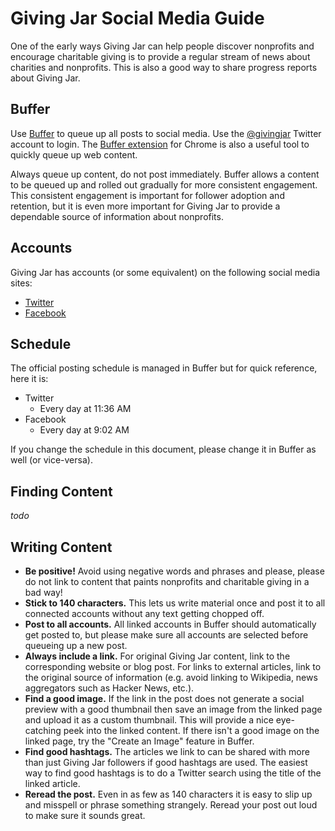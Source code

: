 # Giving Jar Social Media Guide

One of the early ways Giving Jar can help people discover nonprofits and encourage charitable giving is to provide a regular stream of news about charities and nonprofits. This is also a good way to share progress reports about Giving Jar.

## Buffer

Use [Buffer][1] to queue up all posts to social media. Use the [@givingjar][2] Twitter account to login. The [Buffer extension][3] for Chrome is also a useful tool to quickly queue up web content.

Always queue up content, do not post immediately. Buffer allows a content to be queued up and rolled out gradually for more consistent engagement. This consistent engagement is important for follower adoption and retention, but it is even more important for Giving Jar to provide a dependable source of information about nonprofits.

## Accounts

Giving Jar has accounts (or some equivalent) on the following social media sites:

* [Twitter][2]
* [Facebook][4]

## Schedule

The official posting schedule is managed in Buffer but for quick reference, here it is:

* Twitter
  * Every day at 11:36 AM
* Facebook
  * Every day at 9:02 AM

If you change the schedule in this document, please change it in Buffer as well (or vice-versa).

## Finding Content

*todo*

## Writing Content

* **Be positive!**
  Avoid using negative words and phrases and please, please do not link to content that paints nonprofits and charitable giving in a bad way!
* **Stick to 140 characters.**
  This lets us write material once and post it to all connected accounts without any text getting chopped off.
* **Post to all accounts.**
  All linked accounts in Buffer should automatically get posted to, but please make sure all accounts are selected before queueing up a new post.
* **Always include a link.**
  For original Giving Jar content, link to the corresponding website or blog post. For links to external articles, link to the original source of information (e.g. avoid linking to Wikipedia, news aggregators such as Hacker News, etc.).
* **Find a good image.**
  If the link in the post does not generate a social preview with a good thumbnail then save an image from the linked page and upload it as a custom thumbnail. This will provide a nice eye-catching peek into the linked content. If there isn't a good image on the linked page, try the "Create an Image" feature in Buffer.
* **Find good hashtags.**
  The articles we link to can be shared with more than just Giving Jar followers if good hashtags are used. The easiest way to find good hashtags is to do a Twitter search using the title of the linked article.
* **Reread the post.**
  Even in as few as 140 characters it is easy to slip up and misspell or phrase something strangely. Reread your post out loud to make sure it sounds great.



[1]: https://buffer.com "Buffer Homepage"
[2]: https://twitter.com/givingjar "@givingjar on Twitter"
[3]: https://chrome.google.com/webstore/detail/buffer/noojglkidnpfjbincgijbaiedldjfbhh "Buffer Chrome Extension"
[4]: https://www.facebook.com/givingjarorg "Giving Jar on Facebook"
